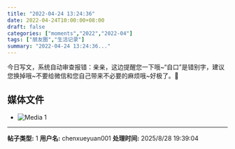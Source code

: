 ```yaml
---
title: "2022-04-24 13:24:36"
date: 2022-04-24T10:00:00+08:00
draft: false
categories: ["moments","2022","2022-04"]
tags: ["朋友圈","生活记录"]
summary: "2022-04-24 13:24:36..."
---
```


今日写文，系统自动审查报错：亲亲，这边提醒您一下哦~“自口”是错别字，建议您换掉哦~不要给微信和您自己带来不必要的麻烦哦~
​
好极了。🤗

## 媒体文件

- ![Media 1](/Moments/photos/2022-04-24/202204241324360.jpg)

---

**帖子类型:** 1
**用户名:** chenxueyuan001
**处理时间:** 2025/8/28 19:39:04